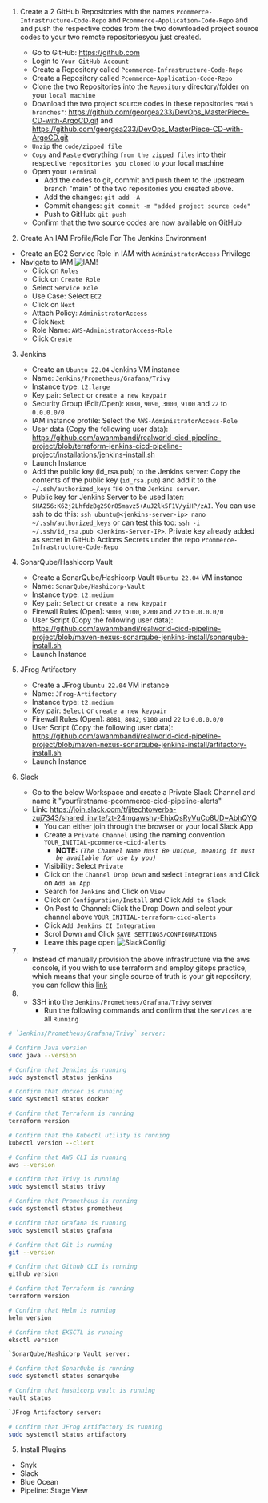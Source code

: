 1) Create a 2 GitHub Repositories with the names `Pcommerce-Infrastructure-Code-Repo` and `Pcommerce-Application-Code-Repo` and and push the respective codes from the two downloaded project source codes to your two remote repositoriesyou just created.
    - Go to GitHub: <https://github.com>
    - Login to `Your GitHub Account`
    - Create a Repository called `Pcommerce-Infrastructure-Code-Repo`
    - Create a Repository called `Pcommerce-Application-Code-Repo`
    - Clone the two Repositories into the `Repository` directory/folder on your `local machine`
    - Download the two project source codes in these repositories `"Main branches"`: https://github.com/georgea233/DevOps_MasterPiece-CD-with-ArgoCD.git and https://github.com/georgea233/DevOps_MasterPiece-CD-with-ArgoCD.git
    - `Unzip` the `code/zipped file`
    - `Copy` and `Paste` everything `from the zipped files` into their respective `repositories you cloned` to your local machine
    - Open your `Terminal`
        - Add the codes to git, commit and push them to the upstream branch "main" of the two repositories you created above. 
        - Add the changes: `git add -A`
        - Commit changes: `git commit -m "added project source code"`
        - Push to GitHub: `git push`
    - Confirm that the two source codes are now available on GitHub

2) Create An IAM Profile/Role For The Jenkins Environment

- Create an EC2 Service Role in IAM with `AdministratorAccess` Privilege
- Navigate to IAM
![IAM!](https://github.com/awanmbandi/realworld-cicd-pipeline-project/blob/zdocs/images/Screen%20Shot%202023-10-03%20at%206.20.44%20PM.png)
  - Click on `Roles`
  - Click on `Create Role`
  - Select `Service Role`
  - Use Case: Select `EC2`
  - Click on `Next`
  - Attach Policy: `AdministratorAccess`
  - Click `Next`
  - Role Name: `AWS-AdministratorAccess-Role`
  - Click `Create`

3) Jenkins
    - Create an `Ubuntu 22.04` Jenkins VM instance
    - Name: `Jenkins/Prometheus/Grafana/Trivy`
    - Instance type: `t2.large`
    - Key pair: `Select` or `create a new keypair`
    - Security Group (Edit/Open): `8080`, `9090`, `3000`, `9100` and `22` to `0.0.0.0/0`
    - IAM instance profile: Select the `AWS-AdministratorAccess-Role`
    - User data (Copy the following user data): <https://github.com/awanmbandi/realworld-cicd-pipeline-project/blob/terraform-jenkins-cicd-pipeline-project/installations/jenkins-install.sh>
    - Launch Instance
    - Add the public key (id_rsa.pub) to the Jenkins server: Copy the contents of the public key (`id_rsa.pub`) and add it to the `~/.ssh/authorized_keys` file on the `Jenkins server`.
    - Public key for Jenkins Server to be used later: `SHA256:K62j2LhfdzBg2S0r85mavz5+AuJ2lk5F1V/yiHP/zAI`. You can use ssh to do this: `ssh ubuntu@<jenkins-server-ip> nano ~/.ssh/authorized_keys` or can test this too: `ssh -i ~/.ssh/id_rsa.pub <Jenkins-Server-IP>`. Private key already added as secret in GitHub Actions Secrets under the repo `Pcommerce-Infrastructure-Code-Repo`

4) SonarQube/Hashicorp Vault
    - Create a SonarQube/Hashicorp Vault `Ubuntu 22.04` VM instance
    - Name: `SonarQube/Hashicorp-Vault`
    - Instance type: `t2.medium`
    - Key pair: `Select` or `create a new keypair`
    - Firewall Rules (Open): `9000`, `9100`, `8200` and `22` to `0.0.0.0/0`
    - User Script (Copy the following user data): <https://github.com/awanmbandi/realworld-cicd-pipeline-project/blob/maven-nexus-sonarqube-jenkins-install/sonarqube-install.sh>
    - Launch Instance

5) JFrog Artifactory
    - Create a JFrog `Ubuntu 22.04` VM instance
    - Name: `JFrog-Artifactory`
    - Instance type: `t2.medium`
    - Key pair: `Select` or `create a new keypair`
    - Firewall Rules (Open): `8081`, `8082`, `9100` and `22` to `0.0.0.0/0`
    - User Script (Copy the following user data): <https://github.com/awanmbandi/realworld-cicd-pipeline-project/blob/maven-nexus-sonarqube-jenkins-install/artifactory-install.sh>
    - Launch Instance

6) Slack
    - Go to the below Workspace and create a Private Slack Channel and name it "yourfirstname-pcommerce-cicd-pipeline-alerts"
    - Link: <https://join.slack.com/t/jjtechtowerba-zuj7343/shared_invite/zt-24mgawshy-EhixQsRyVuCo8UD~AbhQYQ>  
      - You can either join through the browser or your local Slack App
      - Create a `Private Channel` using the naming convention `YOUR_INITIAL-pcommerce-cicd-alerts`
        - **NOTE:** *`(The Channel Name Must Be Unique, meaning it must be available for use by you)`*
      - Visibility: Select `Private`
      - Click on the `Channel Drop Down` and select `Integrations` and Click on `Add an App`
      - Search for `Jenkins` and Click on `View`
      - Click on `Configuration/Install` and Click `Add to Slack`
      - On Post to Channel: Click the Drop Down and select your channel above `YOUR_INITIAL-terraform-cicd-alerts`
      - Click `Add Jenkins CI Integration`
      - Scrol Down and Click `SAVE SETTINGS/CONFIGURATIONS`
      - Leave this page open
      ![SlackConfig!](https://github.com/awanmbandi/realworld-cicd-pipeline-project/raw/zdocs/images/Screen%20Shot%202023-04-26%20at%202.08.55%20PM.png)

7)    - Instead of manually provision the above infrastructure via the
aws console, if you wish to use terraform and employ gitops practice, which means that your single source of truth is your git repository, you can follow this [link](https://github.com/awanmbandi/realworld-cicd-pipeline-project/blob/zdocs/images/Screen%20Shot%202023-04-26%20at%202.08.55%20PM.png)


8)    - SSH into the `Jenkins/Prometheus/Grafana/Trivy` server
        - Run the following commands and confirm that the `services` are all `Running`

```bash
# `Jenkins/Prometheus/Grafana/Trivy` server:

# Confirm Java version
sudo java --version

# Confirm that Jenkins is running
sudo systemctl status jenkins

# Confirm that docker is running
sudo systemctl status docker

# Confirm that Terraform is running
terraform version

# Confirm that the Kubectl utility is running 
kubectl version --client

# Confirm that AWS CLI is running
aws --version

# Confirm that Trivy is running
sudo systemctl status trivy

# Confirm that Prometheus is running
sudo systemctl status prometheus

# Confirm that Grafana is running
sudo systemctl status grafana

# Confirm that Git is running
git --version

# Confirm that Github CLI is running
github version

# Confirm that Terraform is running
terraform version

# Confirm that Helm is running
helm version

# Confirm that EKSCTL is running
eksctl version 

`SonarQube/Hashicorp Vault server:

# Confirm that SonarQube is running
sudo systemctl status sonarqube

# Confirm that hashicorp vault is running
vault status

`JFrog Artifactory server:

# Confirm that JFrog Artifactory is running   
sudo systemctl status artifactory

```

5) Install Plugins

- Snyk
- Slack
- Blue Ocean
- Pipeline: Stage View
